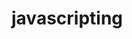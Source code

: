                                                                                                                                                              
# javascripting


